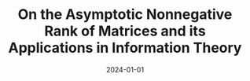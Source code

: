 ---
title: "On the Asymptotic Nonnegative Rank of Matrices and its Applications in Information Theory"
collection: publications
permalink: /publication/2024-01-01-asymptoticnrank
type: conf
date: 2024-01-01
venue: 'International Symposium on Information Theory'
paperurl: 'https://arxiv.org/pdf/2308.07187'
---